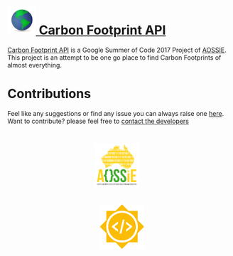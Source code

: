 # [![logo](./globe-64.png)  Carbon Footprint API](https://gitlab.com/aossie/CarbonFootprint-API)
[Carbon Footprint API](https://gitlab.com/aossie/CarbonFootprint-API) is a Google Summer of Code 2017 Project of [AOSSIE](http://aossie.gitlab.io/). This project is an attempt to be one go place to find Carbon Footprints of almost everything.

# Contributions
Feel like any suggestions or find any issue you can always raise one [here](https://gitlab.com/aossie/CarbonFootprint-API/issues/new?issue%5Bassignee_id%5D=&issue%5Bmilestone_id%5D=). Want to contribute? please feel free to [contact the developers](mailto:bruno.wp@gmail.com)  
<img src="./aossie.png" style="width:100px;display:inline;float:left;margin-left:14em;margin-top:3em;">
<img src="./GSoC.png" style="width:100px;display:inline;float:right;margin-right:14em;margin-top:3em;">

